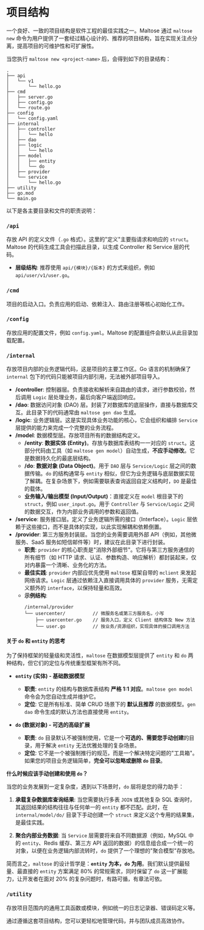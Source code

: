# 项目结构

一个良好、一致的项目结构是软件工程的最佳实践之一。Maltose 通过 `maltose new` 命令为用户提供了一套经过精心设计的、推荐的项目结构，旨在实现关注点分离，提高项目的可维护性和可扩展性。

当您执行 `maltose new <project-name>` 后，会得到如下的目录结构：

```
.
├── api
│   └── v1
│       └── hello.go
├── cmd
│   ├── server.go
│   ├── config.go
│   └── route.go
├── config
│   └── config.yaml
├── internal
│   ├── controller
│   │   └── hello
│   ├── dao
│   ├── logic
│   │   └── hello
│   ├── model
│   │   ├── entity
│   │   └── do
│   ├── provider
│   └── service
│       └── hello.go
├── utility
├── go.mod
└── main.go
```

以下是各主要目录和文件的职责说明：

### `/api`

存放 API 的定义文件（`.go` 格式）。这里的"定义"主要指请求和响应的 `struct`。Maltose 的代码生成工具会扫描此目录，以生成 Controller 和 Service 层的代码。

- **层级结构**: 推荐使用 `api/{模块}/{版本}` 的方式来组织，例如 `api/user/v1/user.go`。

### `/cmd`

项目的启动入口。负责应用的启动、依赖注入、路由注册等核心初始化工作。

### `/config`

存放应用的配置文件，例如 `config.yaml`。Maltose 的配置组件会默认从此目录加载配置。

### `/internal`

存放项目内部的业务逻辑代码，这是项目的主要工作区。Go 语言的机制确保了 `internal` 包下的代码只能被项目内部引用，无法被外部项目导入。

- **/controller**: 控制器层。负责接收和解析来自路由的请求，进行参数校验，然后调用 `Logic` 层处理业务，最后向客户端返回响应。
- **/dao**: 数据访问对象 (DAO) 层。封装了对数据库的底层操作，直接与数据库交互。此目录下的代码通常由 `maltose gen dao` 生成。
- **/logic**: 业务逻辑层。这是实现具体业务功能的核心，它会组织和编排 `Service` 层提供的能力来完成一个完整的业务流程。
- **/model**: 数据模型层。存放项目所有的数据结构定义。
  - **/entity**: **数据实体 (Entity)**。存放与数据库表结构一一对应的 `struct`。这部分代码由工具（如 `maltose gen model`）自动生成，**不应手动修改**。它是数据持久化的最底层结构。
  - **/do**: **数据对象 (Data Object)**。用于 `DAO` 层与 `Service/Logic` 层之间的数据传输。`do` 的结构通常与 `entity` 相似，但它为业务逻辑与底层数据实现了解耦。在复杂场景下，例如需要联表查询返回自定义结构时，`DO` 是最佳的载体。
  - **业务输入/输出模型 (Input/Output)**：直接定义在 `model` 根目录下的 `struct`，例如 `user_input.go`。用于 `Controller` 与 `Service/Logic` 之间的数据交互，作为内部业务调用的参数和返回值。
- **/service**: 服务接口层。定义了业务逻辑所需的接口（Interface）。`Logic` 层依赖于这些接口，而不是具体的实现，以此实现解耦和依赖倒置。
- **/provider**: 第三方服务封装层。当您的业务需要调用外部 API（例如，其他微服务、SaaS 服务如短信邮件等）时，建议在此目录下进行封装。
  - **职责**: `provider` 的核心职责是"消除外部细节"。它将与第三方服务通信的所有细节（如 HTTP 请求、认证、参数构造、响应解析）都封装起来，仅对内暴露一个清晰、业务化的方法。
  - **最佳实践**: `provider` 内部应优先使用 `maltose` 框架自带的 `mclient` 来发起网络请求。`Logic` 层通过依赖注入直接调用具体的 `provider` 服务，无需定义额外的 `interface`，以保持轻量和高效。
  - **示例结构**:
    ```
    /internal/provider
    └── usercenter/          // 微服务名或第三方服务名，小写
        ├── usercenter.go    // 服务入口，定义 Client 结构体及 New 方法
        └── user.go          // 按业务/资源组织，实现具体的接口调用方法
    ```

#### 关于 `do` 和 `entity` 的思考

为了保持框架的轻量级和灵活性，`maltose` 在数据模型层提供了 `entity` 和 `do` 两种结构，但它们的定位与传统重型框架有所不同。

- **`entity` (实体) - 基础数据模型**

  - **职责**: `entity` 的结构与数据库表结构 **严格 1:1 对应**。`maltose gen model` 命令会为您自动生成并维护它。
  - **定位**: 它是所有标准、简单 CRUD 场景下的 **默认且推荐** 的数据模型。`gen dao` 命令生成的默认方法也直接使用 `entity`。

- **`do` (数据对象) - 可选的高级扩展**
  - **职责**: `do` 目录默认不被强制使用，它是一个**可选的、需要您手动创建**的目录，用于解决 `entity` 无法优雅处理的复杂场景。
  - **定位**: 它不是一个被强制推行的规范，而是一个解决特定问题的"工具箱"。如果您的项目业务逻辑简单，**完全可以忽略或删除 `do` 目录**。

**什么时候应该手动创建和使用 `do`？**

当您的业务发展到一定复杂度，遇到以下场景时，`do` 层将是您的得力助手：

1.  **承载复杂数据库查询结果**: 当您需要执行多表 `JOIN` 或其他复杂 SQL 查询时，其返回结果的结构往往与任何单一的 `entity` 都不匹配。此时，在 `internal/model/do/` 目录下手动创建一个 `struct` 来定义这个专用的结果集，是最佳实践。

2.  **聚合内部业务数据**: 当 `Service` 层需要将来自不同数据源（例如，MySQL 中的 `entity`、Redis 缓存、第三方 API 返回的数据）的信息组合成一个统一的对象，以便在业务逻辑内部流转时，`do` 提供了一个理想的"聚合模型"存放地。

简而言之，`maltose` 的设计哲学是：**`entity` 为本，`do` 为用**。我们默认提供最轻量、最直接的 `entity` 方案满足 80% 的常规需求，同时保留了 `do` 这一扩展能力，让开发者在面对 20% 的复杂问题时，有路可循，有章法可依。

### `/utility`

存放项目范围内的通用工具函数或模块，例如统一的日志记录器、错误码定义等。

通过遵循这套项目结构，您可以更轻松地管理代码，并与团队成员高效协作。
